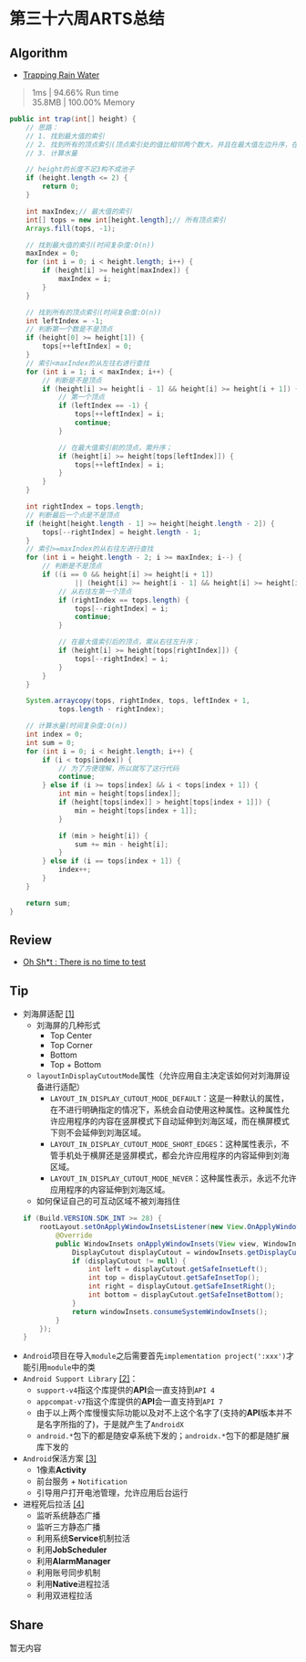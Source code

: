 # 第三十六周ARTS总结
## Algorithm
- [Trapping Rain Water](https://leetcode.com/problems/trapping-rain-water/)
> 1ms | 94.66% Run time  
> 35.8MB | 100.00% Memory
```java
public int trap(int[] height) {
    // 思路：
    // 1. 找到最大值的索引
    // 2. 找到所有的顶点索引(顶点索引处的值比相邻两个数大，并且在最大值左边升序，在最大值右边降序)
    // 3. 计算水量

    // height的长度不足3构不成池子
    if (height.length <= 2) {
        return 0;
    }

    int maxIndex;// 最大值的索引
    int[] tops = new int[height.length];// 所有顶点索引
    Arrays.fill(tops, -1);

    // 找到最大值的索引(时间复杂度:O(n))
    maxIndex = 0;
    for (int i = 0; i < height.length; i++) {
        if (height[i] >= height[maxIndex]) {
            maxIndex = i;
        }
    }

    // 找到所有的顶点索引(时间复杂度:O(n))
    int leftIndex = -1;
    // 判断第一个数是不是顶点
    if (height[0] >= height[1]) {
        tops[++leftIndex] = 0;
    }
    // 索引<maxIndex的从左往右进行查找
    for (int i = 1; i < maxIndex; i++) {
        // 判断是不是顶点
        if (height[i] >= height[i - 1] && height[i] >= height[i + 1]) {
            // 第一个顶点
            if (leftIndex == -1) {
                tops[++leftIndex] = i;
                continue;
            }

            // 在最大值索引前的顶点，需升序；
            if (height[i] >= height[tops[leftIndex]]) {
                tops[++leftIndex] = i;
            }
        }
    }

    int rightIndex = tops.length;
    // 判断最后一个点是不是顶点
    if (height[height.length - 1] >= height[height.length - 2]) {
        tops[--rightIndex] = height.length - 1;
    }
    // 索引>=maxIndex的从右往左进行查找
    for (int i = height.length - 2; i >= maxIndex; i--) {
        // 判断是不是顶点
        if ((i == 0 && height[i] >= height[i + 1])
                || (height[i] >= height[i - 1] && height[i] >= height[i + 1])) {
            // 从右往左第一个顶点
            if (rightIndex == tops.length) {
                tops[--rightIndex] = i;
                continue;
            }

            // 在最大值索引后的顶点，需从右往左升序；
            if (height[i] >= height[tops[rightIndex]]) {
                tops[--rightIndex] = i;
            }
        }
    }

    System.arraycopy(tops, rightIndex, tops, leftIndex + 1,
            tops.length - rightIndex);

    // 计算水量(时间复杂度:O(n))
    int index = 0;
    int sum = 0;
    for (int i = 0; i < height.length; i++) {
        if (i < tops[index]) {
            // 为了方便理解，所以就写了这行代码
            continue;
        } else if (i >= tops[index] && i < tops[index + 1]) {
            int min = height[tops[index]];
            if (height[tops[index]] > height[tops[index + 1]]) {
                min = height[tops[index + 1]];
            }

            if (min > height[i]) {
                sum += min - height[i];
            }
        } else if (i == tops[index + 1]) {
            index++;
        }
    }

    return sum;
}
```

## Review
- [Oh Sh*t : There is no time to test](https://blog.novoda.com/no-time-to-test/)

## Tip
+ 刘海屏适配 [[1]](https://blog.csdn.net/guolin_blog/article/details/103112795)
    + 刘海屏的几种形式
        + Top Center
        + Top Corner
        + Bottom
        + Top + Bottom
    + `layoutInDisplayCutoutMode`属性（允许应用自主决定该如何对刘海屏设备进行适配）
        + `LAYOUT_IN_DISPLAY_CUTOUT_MODE_DEFAULT`：这是一种默认的属性，在不进行明确指定的情况下，系统会自动使用这种属性。这种属性允许应用程序的内容在竖屏模式下自动延伸到刘海区域，而在横屏模式下则不会延伸到刘海区域。
        + `LAYOUT_IN_DISPLAY_CUTOUT_MODE_SHORT_EDGES`：这种属性表示，不管手机处于横屏还是竖屏模式，都会允许应用程序的内容延伸到刘海区域。
        + `LAYOUT_IN_DISPLAY_CUTOUT_MODE_NEVER`：这种属性表示，永远不允许应用程序的内容延伸到刘海区域。
    + 如何保证自己的可互动区域不被刘海挡住
    ```java
    if (Build.VERSION.SDK_INT >= 28) {
        rootLayout.setOnApplyWindowInsetsListener(new View.OnApplyWindowInsetsListener() {
            @Override
            public WindowInsets onApplyWindowInsets(View view, WindowInsets windowInsets) {
                DisplayCutout displayCutout = windowInsets.getDisplayCutout();
                if (displayCutout != null) {
                    int left = displayCutout.getSafeInsetLeft();
                    int top = displayCutout.getSafeInsetTop();
                    int right = displayCutout.getSafeInsetRight();
                    int bottom = displayCutout.getSafeInsetBottom();
                }
                return windowInsets.consumeSystemWindowInsets();
            }
        });
    }
    ```
+ `Android`项目在导入`module`之后需要首先`implementation project(':xxx')`才能引用`module`中的类
+ `Android Support Library` [[2]](https://blog.csdn.net/guolin_blog/article/details/97142065)：
    + `support-v4`指这个库提供的**API**会一直支持到`API 4`
    + `appcompat-v7`指这个库提供的**API**会一直支持到`API 7`
    + 由于以上两个库慢慢实际功能以及对不上这个名字了(支持的**API**版本并不是名字所指的了)，于是就产生了`AndroidX`
    + `android.*`包下的都是随安卓系统下发的；`androidx.*`包下的都是随扩展库下发的
+ `Android`保活方案 [[3]](https://juejin.im/post/5df24da36fb9a0165c711807?utm_source=gold_browser_extension)
    + 1像素**Activity**
    + 前台服务 + `Notification`
    + 引导用户打开电池管理，允许应用后台运行
+ 进程死后拉活 [[4]](https://juejin.im/post/5df24da36fb9a0165c711807?utm_source=gold_browser_extension)
    + 监听系统静态广播
    + 监听三方静态广播
    + 利用系统**Service**机制拉活
    + 利用**JobScheduler**
    + 利用**AlarmManager**
    + 利用账号同步机制
    + 利用**Native**进程拉活
    + 利用双进程拉活

## Share
暂无内容